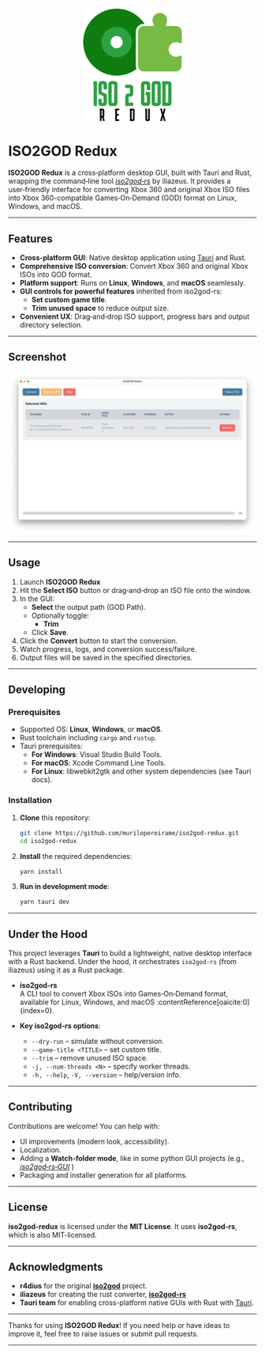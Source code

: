 <!-- Logo at the very top -->
<p align="center">
  <img src=".github/iso2god-redux.png" alt="ISO2GOD Redux logo" width="200"/>
</p>

# ISO2GOD Redux

**ISO2GOD Redux** is a cross‑platform desktop GUI, built with Tauri and Rust, wrapping the command‑line tool [*iso2god‑rs*](https://github.com/iliazeus/iso2god-rs) by iliazeus. 
It provides a user‑friendly interface for converting Xbox 360 and original Xbox ISO files into Xbox 360-compatible Games‑On‑Demand (GOD) format on Linux, Windows, and macOS.

---

## Features

- **Cross‑platform GUI**: Native desktop application using [Tauri](https://tauri.app) and Rust.
- **Comprehensive ISO conversion**: Convert Xbox 360 and original Xbox ISOs into GOD format.
- **Platform support**: Runs on **Linux**, **Windows**, and **macOS** seamlessly.
- **GUI controls for powerful features** inherited from iso2god-rs:
    - **Set custom game title**.
    - **Trim unused space** to reduce output size.
- **Convenient UX**: Drag‑and‑drop ISO support, progress bars and output directory selection.

---

## Screenshot

<img src=".github/screenshot.png" alt="ISO2GOD initial screen"/>

---

## Usage

1. Launch **ISO2GOD Redux**
2. Hit the **Select ISO** button or drag‑and‑drop an ISO file onto the window. 
3. In the GUI:
    - **Select** the output path (GOD Path).
    - Optionally toggle:
        - **Trim** 
    - Click **Save**.
4. Click the **Convert** button to start the conversion.
5. Watch progress, logs, and conversion success/failure.
6. Output files will be saved in the specified directories.

---

## Developing

### Prerequisites

- Supported OS: **Linux**, **Windows**, or **macOS**.
- Rust toolchain including `cargo` and `rustup`.
- Tauri prerequisites:
    - **For Windows**: Visual Studio Build Tools.
    - **For macOS**: Xcode Command Line Tools.
    - **For Linux**: libwebkit2gtk and other system dependencies (see Tauri docs).

### Installation

1. **Clone** this repository:
    ```bash
    git clone https://github.com/murilopereirame/iso2god-redux.git
    cd iso2god-redux
    ```

2. **Install** the required dependencies:
    ```
    yarn install
    ```

3. **Run in development mode**:
    ```bash
    yarn tauri dev
    ```

---

## Under the Hood

This project leverages **Tauri** to build a lightweight, native desktop interface with a Rust backend. 
Under the hood, it orchestrates `iso2god‑rs` (from iliazeus) using it as a Rust package.

- **iso2god‑rs**  
  A CLI tool to convert Xbox ISOs into Games‑On‑Demand format, available for Linux, Windows, and macOS :contentReference[oaicite:0]{index=0}.

- **Key iso2god‑rs options**:
    - `--dry-run` – simulate without conversion.
    - `--game-title <TITLE>` – set custom title.
    - `--trim` – remove unused ISO space.
    - `-j, --num-threads <N>` – specify worker threads.
    - `-h, --help`, `-V, --version` – help/version info.

---

## Contributing

Contributions are welcome! You can help with:

- UI improvements (modern look, accessibility).
- Localization.
- Adding a **Watch‑folder mode**, like in some python GUI projects (e.g., *[iso2god‑rs‑GUI](https://github.com/ItsDeidara/iso2god-rs-GUI)* )
- Packaging and installer generation for all platforms.

---

## License

**iso2god‑redux** is licensed under the **MIT License**. It uses **iso2god‑rs**, which is also MIT-licensed.

---

## Acknowledgments

- **r4dius** for the original **[iso2god](https://github.com/r4dius/Iso2God)** project.
- **iliazeus** for creating the rust converter, **[iso2god‑rs](https://github.com/iliazeus/iso2god-rs)**
- **Tauri team** for enabling cross-platform native GUIs with Rust with [Tauri](https://v2.tauri.app).

---

Thanks for using **ISO2GOD Redux**! If you need help or have ideas to improve it, feel free to raise issues or submit pull requests.

---
